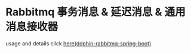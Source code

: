 # Rabbitmq 事务消息 & 延迟消息 & 通用消息接收器
usage and details cilck [here(ddphin-rabbitmq-spring-boot)](https://github.com/ddphin/ddphin-rabbitmq-spring-boot)
